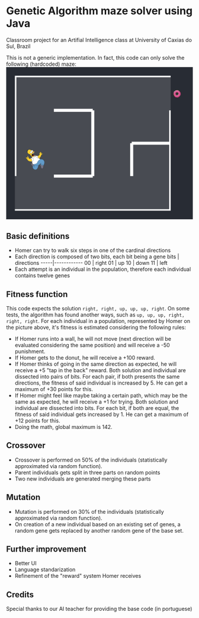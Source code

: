 #  Genetic Algorithm maze solver using Java 

Classroom project for an Artifial Intelligence class at University of Caxias do Sul, Brazil

This is not a generic implementation. In fact, this code can only solve the following (hardcoded) maze:
![Homer Simpson running after a donut in a maze](images/maze.png)


## Basic definitions
- Homer can try to walk six steps in one of the cardinal directions
- Each direction is composed of two bits, each bit being a gene
  bits | directions
  -----|------------
  00 | right
  01 | up
  10 | down
  11 | left
- Each attempt is an individual in the population, therefore each individual contains twelve genes

## Fitness function
This code expects the solution ```right, right, up, up, up, right```. On some tests, the algorithm has found another ways, such as ```up, up, up, right, right, right```. For each individual in a population, represented by Homer on the picture above, it's fitness is estimated considering the following rules:
- If Homer runs into a wall, he will not move (next direction will be evaluated considering the same position) and will receive a -50 punishment. 
- If Homer gets to the donut, he will receive a +100 reward.
- If Homer thinks of going in the same direction as expected, he will receive a +5 "tap in the back" reward. Both solution and individual are dissected into pairs of bits. For each pair, if both presents the same directions, the fitness of said individual is increased by 5. He can get a maximum of +30 points for this.
- If Homer might feel like maybe taking a certain path, which may be the same as expected, he will receive a +1 for trying. Both solution and individual are dissected into bits. For each bit, if both are equal, the fitness of said individual gets increased by 1. He can get a maximum of +12 points for this.
- Doing the math, global maximum is 142.

## Crossover
- Crossover is performed on 50% of the individuals (statistically approximated via random function). 
- Parent individuals gets split in three parts on random points
- Two new individuals are generated merging these parts

## Mutation
- Mutation is performed on 30% of the individuals (statistically approximated via random function). 
- On creation of a new individual based on an existing set of genes, a random gene gets replaced by another random gene of the base set.

## Further improvement
- Better UI
- Language standarization
- Refinement of the "reward" system Homer receives


## Credits
Special thanks to our AI teacher for providing the base code (in portuguese)
